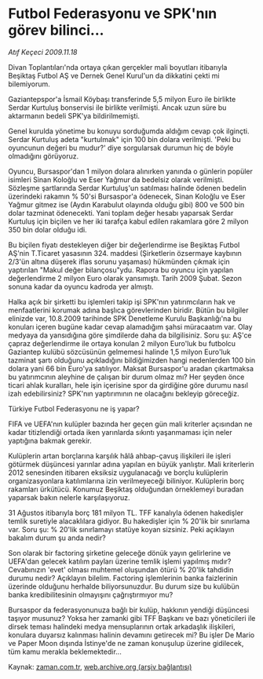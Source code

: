 # Futbol Federasyonu ve SPK'nın görev bilinci...

*Atıf Keçeci 2009.11.18*

<tr><td class="metin" colspan="2" style="padding-top: 20px; padding-left: 5px; ">Divan Toplantıları'nda ortaya çıkan gerçekler mali boyutları itibarıyla Beşiktaş Futbol AŞ ve Dernek Genel Kurul'un da dikkatini çekti mi bilemiyorum.</td></tr><tr><td class="metin" colspan="2" style="padding-top: 20px; padding-left: 5px; "><p>Gaziantepspor'a İsmail Köybaşı transferinde 5,5 milyon Euro ile birlikte Serdar Kurtuluş bonservisi ile birlikte verilmişti. Ancak uzun süre bu aktarmanın bedeli SPK'ya bildirilmemişti.
<p>Genel kurulda yönetime bu konuyu sorduğumda aldığım cevap çok ilginçti. Serdar Kurtuluş adeta "kurtulmak" için 100 bin dolara verilmişti. 'Peki bu oyuncunun değeri bu mudur?' diye sorgularsak durumun hiç de böyle olmadığını görüyoruz.
<p>Oyuncu, Bursaspor'dan 1 milyon dolara alınırken yanında o günlerin popüler isimleri Sinan Koloğlu ve Eser Yağmur da bedelsiz olarak verilmişti. Sözleşme şartlarında Serdar Kurtuluş'un satılması halinde ödenen bedelin üzerindeki rakamın % 50'si Bursaspor'a ödenecek, Sinan Koloğlu ve Eser Yağmur gitmez ise (Aydın Karabulut olayında olduğu gibi) 800 ve 500 bin dolar tazminat ödenecekti. Yani toplam değer hesabı yaparsak Serdar Kurtuluş için biçilen ve her iki tarafça kabul edilen rakamlara göre 2 milyon 350 bin dolar olduğu idi.
<p>Bu biçilen fiyatı destekleyen diğer bir değerlendirme ise Beşiktaş Futbol AŞ'nin T.Ticaret yasasının 324. maddesi (Şirketlerin özsermaye kaybının 2/3'ün altına düşerek iflas sorunu yaşaması) hükmünden çıkmak için yaptırılan "Makul değer bilançosu"ydu. Rapora bu oyuncu için yapılan değerlendirme 2 milyon Euro olarak yansımıştı. Tarih 2009 Şubat. Sezon sonuna kadar da oyuncu kadroda yer almıştı.
<p>Halka açık bir şirketti bu işlemleri takip işi SPK'nın yatırımcıların hak ve menfaatlerini korumak adına başlıca görevlerinden biridir. Bütün bu bilgiler elinizde var, 10.8.2009 tarihinde SPK Denetleme Kurulu Başkanlığı'na bu konuları içeren bugüne kadar cevap alamadığım şahsi müracaatım var. Olay medyaya da yansıdığına göre şimdilerde daha da bilgilisiniz. Soru şu: AŞ'ce çapraz değerlendirme ile ortaya konulan 2 milyon Euro'luk bu futbolcu Gaziantep kulübü sözcüsünün gelmemesi halinde 1,5 milyon Euro'luk tazminat şartı olduğunu açıkladığını bildiğimizden hangi nedenlerden 100 bin dolara yani 66 bin Euro'ya satılıyor. Maksat Bursaspor'u aradan çıkartmaksa bu yatırımcının aleyhine de çalışan bir durum olmaz mı? Her şeyden önce ticari ahlak kuralları, hele işin içerisine spor da girdiğine göre durumu nasıl izah edebilirsiniz? SPK'nın yaptırımının ne olacağını bekleyip göreceğiz.
<p>Türkiye Futbol Federasyonu ne iş yapar?
<p>FIFA ve UEFA'nın kulüpler bazında her geçen gün mali kriterler açısından ne kadar titizlendiği ortada iken yarınlarda sıkıntı yaşanmaması için neler yaptığına bakmak gerekir.
<p>Kulüplerin artan borçlarına karşılık hâlâ ahbap-çavuş ilişkileri ile işleri götürmek düşüncesi yarınlar adına yapılan en büyük yanlıştır. Mali kriterlerin 2012 senesinden itibaren eksiksiz uygulanacağı ve borçlu kulüplerin organizasyonlara katılımlarına izin verilmeyeceği biliniyor. Kulüplerin borç rakamları ürkütücü. Konumuz Beşiktaş olduğundan örneklemeyi buradan yaparsak bakın nelerle karşılaşıyoruz.
<p>31 Ağustos itibarıyla borç 181 milyon TL. TFF kanalıyla ödenen hakedişler temlik suretiyle alacaklılara gidiyor. Bu hakedişler için % 20'lik bir sınırlama var. Soru şu: % 20'lik sınırlamayı statüye koyan sizsiniz. Peki açıklayın bakalım durum şu anda nedir?
<p>Son olarak bir factoring şirketine geleceğe dönük yayın gelirlerine ve UEFA'dan gelecek katılım payları üzerine temlik işlemi yapılmış mıdır? Cevabınızın 'evet' olması muhtemel oluşundan ötürü % 20'lik tahdidin durumu nedir? Açıklayın bilelim. Factoring işlemlerinin banka faizlerinin üzerinde olduğunu herhalde biliyorsunuzdur. Bu durum size bu kulübün banka kredibilitesinin olmayışını çağrıştırmıyor mu?
<p>Bursaspor da federasyonunuza bağlı bir kulüp, hakkının yendiği düşüncesi taşıyor musunuz? Yoksa her zamanki gibi TFF Başkanı ve bazı yöneticileri ile dirsek teması halindeki medya mensuplarının ortak arkadaşlık ilişkileri, konulara duyarsız kalınması halinin devamını getirecek mi? Bu işler De Mario ve Paper Moon dışında İstinye'de ne zaman konuşulup üzerine gidilecek, tüm kamu merakla beklemektedir...<br/></p></p></p></p></p></p></p></p></p></p></p></td></tr>

Kaynak: [zaman.com.tr](http://zaman.com.tr/yazar.do?yazino=917005), [web.archive.org (arşiv bağlantısı)](http://web.archive.org/web/20091119064951/http://zaman.com.tr:80/yazar.do?yazino=917005)
